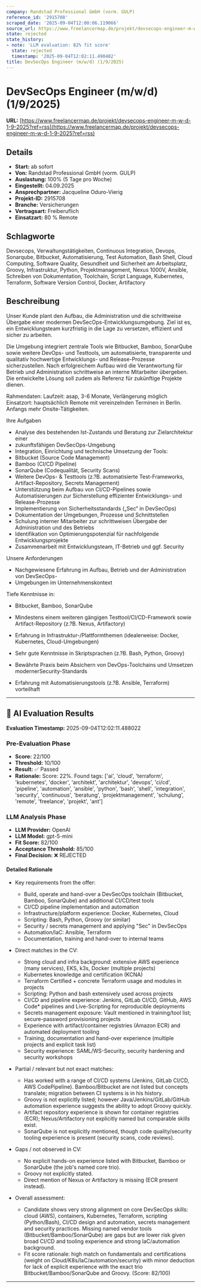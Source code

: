 ```yaml
---
company: Randstad Professional GmbH (vorm. GULP)
reference_id: '2915708'
scraped_date: '2025-09-04T12:00:06.119066'
source_url: https://www.freelancermap.de/projekt/devsecops-engineer-m-w-d-1-9-2025?ref=rss
state: rejected
state_history:
- note: 'LLM evaluation: 82% fit score'
  state: rejected
  timestamp: '2025-09-04T12:02:11.490402'
title: DevSecOps Engineer (m/w/d) (1/9/2025)
---
```



# DevSecOps Engineer (m/w/d) (1/9/2025)
**URL:** [https://www.freelancermap.de/projekt/devsecops-engineer-m-w-d-1-9-2025?ref=rss](https://www.freelancermap.de/projekt/devsecops-engineer-m-w-d-1-9-2025?ref=rss)
## Details
- **Start:** ab sofort
- **Von:** Randstad Professional GmbH (vorm. GULP)
- **Auslastung:** 100% (5 Tage pro Woche)
- **Eingestellt:** 04.09.2025
- **Ansprechpartner:** Jacqueline Oduro-Vierig
- **Projekt-ID:** 2915708
- **Branche:** Versicherungen
- **Vertragsart:** Freiberuflich
- **Einsatzart:** 80
                                                % Remote

## Schlagworte
Devsecops, Verwaltungstätigkeiten, Continuous Integration, Devops, Sonarqube, Bitbucket, Automatisierung, Test Automation, Bash Shell, Cloud Computing, Software Quality, Gesundheit und Sicherheit am Arbeitsplatz, Groovy, Infrastruktur, Python, Projektmanagement, Nexus 1000V, Ansible, Schreiben von Dokumentation, Toolchain, Script Language, Kubernetes, Terraform, Software Version Control, Docker, Artifactory

## Beschreibung
Unser Kunde plant den Aufbau, die Administration und die schrittweise Übergabe einer modernen DevSecOps-Entwicklungsumgebung. Ziel ist es, ein Entwicklungsteam kurzfristig in die Lage zu versetzen, effizient und sicher zu arbeiten.

Die Umgebung integriert zentrale Tools wie Bitbucket, Bamboo, SonarQube sowie weitere DevOps- und Testtools, um automatisierte, transparente und qualitativ hochwertige Entwicklungs- und Release-Prozesse sicherzustellen. Nach erfolgreichem Aufbau wird die Verantwortung für Betrieb und Administration schrittweise an interne Mitarbeiter übergeben. Die entwickelte Lösung soll zudem als Referenz für zukünftige Projekte dienen.

Rahmendaten:
Laufzeit: asap, 3-6 Monate, Verlängerung möglich
Einsatzort: hauptsächlich Remote mit vereinzelnden Terminen in Berlin. Anfangs mehr Onsite-Tätigkeiten.

Ihre Aufgaben
- Analyse des bestehenden Ist-Zustands und Beratung zur Zielarchitektur einer
- zukunftsfähigen DevSecOps-Umgebung
- Integration, Einrichtung und technische Umsetzung der Tools:
- Bitbucket (Source Code Management)
- Bamboo (CI/CD Pipeline)
- SonarQube (Codequalität, Security Scans)
- Weitere DevOps- & Testtools (z.?B. automatisierte Test-Frameworks, Artifact-Repository, Secrets Management)
- Unterstützung beim Aufbau von CI/CD-Pipelines sowie Automatisierungen zur Sicherstellung effizienter Entwicklungs- und Release-Prozesse
- Implementierung von Sicherheitsstandards („Sec“ in DevSecOps)
- Dokumentation der Umgebungen, Prozesse und Schnittstellen
- Schulung interner Mitarbeiter zur schrittweisen Übergabe der Administration und des Betriebs
- Identifikation von Optimierungspotenzial für nachfolgende Entwicklungsprojekte
- Zusammenarbeit mit Entwicklungsteam, IT-Betrieb und ggf. Security

Unsere Anforderungen
- Nachgewiesene Erfahrung im Aufbau, Betrieb und der Administration von DevSecOps-
- Umgebungen im Unternehmenskontext

Tiefe Kenntnisse in:
- Bitbucket, Bamboo, SonarQube
- Mindestens einem weiteren gängigen Testtool/CI/CD-Framework sowie Artifact-Repository (z.?B. Nexus, Artifactory)

- Erfahrung in Infrastruktur-/Plattformthemen (idealerweise: Docker, Kubernetes, Cloud-Umgebungen)
- Sehr gute Kenntnisse in Skriptsprachen (z.?B. Bash, Python, Groovy)
- Bewährte Praxis beim Absichern von DevOps-Toolchains und Umsetzen modernerSecurity-Standards
- Erfahrung mit Automatisierungstools (z.?B. Ansible, Terraform) vorteilhaft

---

## 🤖 AI Evaluation Results

**Evaluation Timestamp:** 2025-09-04T12:02:11.488022

### Pre-Evaluation Phase
- **Score:** 22/100
- **Threshold:** 10/100
- **Result:** ✅ Passed
- **Rationale:** Score: 22%. Found tags: ['ai', 'cloud', 'terraform', 'kubernetes', 'docker', 'architekt', 'architektur', 'devops', 'ci/cd', 'pipeline', 'automation', 'ansible', 'python', 'bash', 'shell', 'integration', 'security', 'continuous', 'beratung', 'projektmanagement', 'schulung', 'remote', 'freelance', 'projekt', 'ant']

### LLM Analysis Phase
- **LLM Provider:** OpenAI
- **LLM Model:** gpt-5-mini
- **Fit Score:** 82/100
- **Acceptance Threshold:** 85/100
- **Final Decision:** ❌ REJECTED

#### Detailed Rationale
- Key requirements from the offer:
  - Build, operate and hand-over a DevSecOps toolchain (Bitbucket, Bamboo, SonarQube) and additional CI/CD/test tools
  - CI/CD pipeline implementation and automation
  - Infrastructure/platform experience: Docker, Kubernetes, Cloud
  - Scripting: Bash, Python, Groovy (or similar)
  - Security / secrets management and applying "Sec" in DevSecOps
  - Automation/IaC: Ansible, Terraform
  - Documentation, training and hand-over to internal teams

- Direct matches in the CV:
  - Strong cloud and infra background: extensive AWS experience (many services), EKS, k3s, Docker (multiple projects)
  - Kubernetes knowledge and certification (KCNA)
  - Terraform Certified + concrete Terraform usage and modules in projects
  - Scripting: Python and bash extensively used across projects
  - CI/CD and pipeline experience: Jenkins, GitLab CI/CD, GitHub, AWS Code* pipelines and Live-Scripting for reproducible deployments
  - Secrets management exposure: Vault mentioned in training/tool list; secure-password provisioning projects
  - Experience with artifact/container registries (Amazon ECR) and automated deployment tooling
  - Training, documentation and hand-over experience (multiple projects and explicit task list)
  - Security experience: SAML/WS-Security, security hardening and security workshops

- Partial / relevant but not exact matches:
  - Has worked with a range of CI/CD systems (Jenkins, GitLab CI/CD, AWS CodePipeline). Bamboo/Bitbucket are not listed but concepts translate; migration between CI systems is in his history.
  - Groovy is not explicitly listed; however Java/Jenkins/GitLab/GitHub automation experience suggests the ability to adopt Groovy quickly.
  - Artifact repository experience is shown for container registries (ECR); Nexus/Artifactory not explicitly named but comparable skills exist.
  - SonarQube is not explicitly mentioned, though code quality/security tooling experience is present (security scans, code reviews).

- Gaps / not observed in CV:
  - No explicit hands-on experience listed with Bitbucket, Bamboo or SonarQube (the job's named core trio).
  - Groovy not explicitly stated.
  - Direct mention of Nexus or Artifactory is missing (ECR present instead).

- Overall assessment:
  - Candidate shows very strong alignment on core DevSecOps skills: cloud (AWS), containers, Kubernetes, Terraform, scripting (Python/Bash), CI/CD design and automation, secrets management and security practices. Missing named vendor tools (Bitbucket/Bamboo/SonarQube) are gaps but are lower risk given broad CI/CD and tooling experience and strong IaC/automation background.
  - Fit score rationale: high match on fundamentals and certifications (weight on Cloud/K8s/IaC/automation/security) with minor deduction for lack of explicit experience with the exact trio Bitbucket/Bamboo/SonarQube and Groovy.  (Score: 82/100)

---
